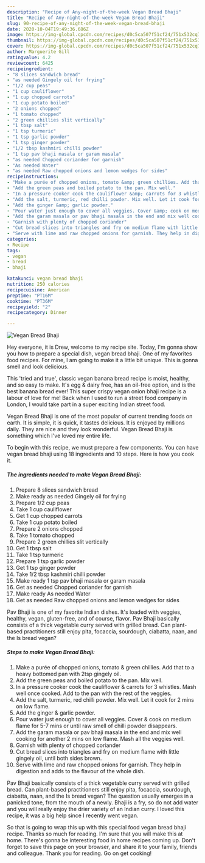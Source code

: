 ```yaml
---
description: "Recipe of Any-night-of-the-week Vegan Bread Bhaji"
title: "Recipe of Any-night-of-the-week Vegan Bread Bhaji"
slug: 90-recipe-of-any-night-of-the-week-vegan-bread-bhaji
date: 2020-10-04T19:49:36.686Z
image: https://img-global.cpcdn.com/recipes/d0c5ca507f51cf24/751x532cq70/vegan-bread-bhaji-recipe-main-photo.jpg
thumbnail: https://img-global.cpcdn.com/recipes/d0c5ca507f51cf24/751x532cq70/vegan-bread-bhaji-recipe-main-photo.jpg
cover: https://img-global.cpcdn.com/recipes/d0c5ca507f51cf24/751x532cq70/vegan-bread-bhaji-recipe-main-photo.jpg
author: Marguerite Gill
ratingvalue: 4.2
reviewcount: 6425
recipeingredient:
- "8 slices sandwich bread"
- "as needed Gingely oil for frying"
- "1/2 cup peas"
- "1 cup cauliflower"
- "1 cup chopped carrots"
- "1 cup potato boiled"
- "2 onions chopped"
- "1 tomato chopped"
- "2 green chillies slit vertically"
- "1 tbsp salt"
- "1 tsp turmeric"
- "1 tsp garlic powder"
- "1 tsp ginger powder"
- "1/2 tbsp kashmiri chilli powder"
- "1 tsp pav bhaji masala or garam masala"
- "as needed Chopped coriander for garnish"
- "As needed Water"
- "as needed Raw chopped onions and lemon wedges for sides"
recipeinstructions:
- "Make a purée of chopped onions, tomato &amp; green chillies. Add that to a heavy bottomed pan with 2tsp gingely oil."
- "Add the green peas and boiled potato to the pan. Mix well."
- "In a pressure cooker cook the cauliflower &amp; carrots for 3 whistles. Mash well once cooked. Add to the pan with the rest of the veggies."
- "Add the salt, turmeric, red chilli powder. Mix well. Let it cook for 2 mins on low flame."
- "Add the ginger &amp; garlic powder."
- "Pour water just enough to cover all veggies. Cover &amp; cook on medium flame for 5-7 mins or until raw smell of chilli powder disappears."
- "Add the garam masala or pav bhaji masala in the end and mix well cooking for another 2 mins on low flame. Mash all the veggies well."
- "Garnish with plenty of chopped coriander"
- "Cut bread slices into triangles and fry on medium flame with little gingely oil, until both sides brown."
- "Serve with lime and raw chopped onions for garnish. They help in digestion and adds to the flavour of the whole dish."
categories:
- Recipe
tags:
- vegan
- bread
- bhaji

katakunci: vegan bread bhaji 
nutrition: 250 calories
recipecuisine: American
preptime: "PT16M"
cooktime: "PT36M"
recipeyield: "2"
recipecategory: Dinner

---
```



![Vegan Bread Bhaji](https://img-global.cpcdn.com/recipes/d0c5ca507f51cf24/751x532cq70/vegan-bread-bhaji-recipe-main-photo.jpg)

Hey everyone, it is Drew, welcome to my recipe site. Today, I'm gonna show you how to prepare a special dish, vegan bread bhaji. One of my favorites food recipes. For mine, I am going to make it a little bit unique. This is gonna smell and look delicious.

This &#39;tried and true&#39;, classic vegan banana bread recipe is moist, healthy, and so easy to make. It&#39;s egg &amp; dairy free, has an oil-free option, and is the best banana bread ever! This super crispy vegan onion bhaji recipe is a labour of love for me! Back when I used to run a street food company in London, I would take part in a super exciting Indian street food.

Vegan Bread Bhaji is one of the most popular of current trending foods on earth. It is simple, it is quick, it tastes delicious. It is enjoyed by millions daily. They are nice and they look wonderful. Vegan Bread Bhaji is something which I've loved my entire life.


To begin with this recipe, we must prepare a few components. You can have vegan bread bhaji using 18 ingredients and 10 steps. Here is how you cook it.

<!--inarticleads1-->

##### The ingredients needed to make Vegan Bread Bhaji:

1. Prepare 8 slices sandwich bread
1. Make ready as needed Gingely oil for frying
1. Prepare 1/2 cup peas
1. Take 1 cup cauliflower
1. Get 1 cup chopped carrots
1. Take 1 cup potato boiled
1. Prepare 2 onions chopped
1. Take 1 tomato chopped
1. Prepare 2 green chillies slit vertically
1. Get 1 tbsp salt
1. Take 1 tsp turmeric
1. Prepare 1 tsp garlic powder
1. Get 1 tsp ginger powder
1. Take 1/2 tbsp kashmiri chilli powder
1. Make ready 1 tsp pav bhaji masala or garam masala
1. Get as needed Chopped coriander for garnish
1. Make ready As needed Water
1. Get as needed Raw chopped onions and lemon wedges for sides


Pav Bhaji is one of my favorite Indian dishes. It&#39;s loaded with veggies, healthy, vegan, gluten-free, and of course, flavor. Pav Bhaji basically consists of a thick vegetable curry served with grilled bread. Can plant-based practitioners still enjoy pita, focaccia, sourdough, ciabatta, naan, and the Is bread vegan? 

<!--inarticleads2-->

##### Steps to make Vegan Bread Bhaji:

1. Make a purée of chopped onions, tomato &amp; green chillies. Add that to a heavy bottomed pan with 2tsp gingely oil.
1. Add the green peas and boiled potato to the pan. Mix well.
1. In a pressure cooker cook the cauliflower &amp; carrots for 3 whistles. Mash well once cooked. Add to the pan with the rest of the veggies.
1. Add the salt, turmeric, red chilli powder. Mix well. Let it cook for 2 mins on low flame.
1. Add the ginger &amp; garlic powder.
1. Pour water just enough to cover all veggies. Cover &amp; cook on medium flame for 5-7 mins or until raw smell of chilli powder disappears.
1. Add the garam masala or pav bhaji masala in the end and mix well cooking for another 2 mins on low flame. Mash all the veggies well.
1. Garnish with plenty of chopped coriander
1. Cut bread slices into triangles and fry on medium flame with little gingely oil, until both sides brown.
1. Serve with lime and raw chopped onions for garnish. They help in digestion and adds to the flavour of the whole dish.


Pav Bhaji basically consists of a thick vegetable curry served with grilled bread. Can plant-based practitioners still enjoy pita, focaccia, sourdough, ciabatta, naan, and the Is bread vegan? The question usually emerges in a panicked tone, from the mouth of a newly. Bhaji is a fry, so do not add water and you will really enjoy the drier variety of an Indian curry. I loved this recipe, it was a big help since I recently went vegan. 

So that is going to wrap this up with this special food vegan bread bhaji recipe. Thanks so much for reading. I'm sure that you will make this at home. There's gonna be interesting food in home recipes coming up. Don't forget to save this page on your browser, and share it to your family, friends and colleague. Thank you for reading. Go on get cooking!
